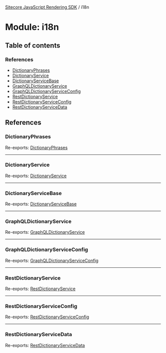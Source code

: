 [Sitecore JavaScript Rendering SDK](../README.md) / i18n

# Module: i18n

## Table of contents

### References

- [DictionaryPhrases](i18n.md#dictionaryphrases)
- [DictionaryService](i18n.md#dictionaryservice)
- [DictionaryServiceBase](i18n.md#dictionaryservicebase)
- [GraphQLDictionaryService](i18n.md#graphqldictionaryservice)
- [GraphQLDictionaryServiceConfig](i18n.md#graphqldictionaryserviceconfig)
- [RestDictionaryService](i18n.md#restdictionaryservice)
- [RestDictionaryServiceConfig](i18n.md#restdictionaryserviceconfig)
- [RestDictionaryServiceData](i18n.md#restdictionaryservicedata)

## References

### DictionaryPhrases

Re-exports: [DictionaryPhrases](../interfaces/i18n_dictionary_service.DictionaryPhrases.md)

___

### DictionaryService

Re-exports: [DictionaryService](../interfaces/i18n_dictionary_service.DictionaryService.md)

___

### DictionaryServiceBase

Re-exports: [DictionaryServiceBase](../classes/i18n_dictionary_service.DictionaryServiceBase.md)

___

### GraphQLDictionaryService

Re-exports: [GraphQLDictionaryService](../classes/i18n_graphql_dictionary_service.GraphQLDictionaryService.md)

___

### GraphQLDictionaryServiceConfig

Re-exports: [GraphQLDictionaryServiceConfig](../interfaces/i18n_graphql_dictionary_service.GraphQLDictionaryServiceConfig.md)

___

### RestDictionaryService

Re-exports: [RestDictionaryService](../classes/i18n_rest_dictionary_service.RestDictionaryService.md)

___

### RestDictionaryServiceConfig

Re-exports: [RestDictionaryServiceConfig](i18n_rest_dictionary_service.md#restdictionaryserviceconfig)

___

### RestDictionaryServiceData

Re-exports: [RestDictionaryServiceData](i18n_rest_dictionary_service.md#restdictionaryservicedata)
